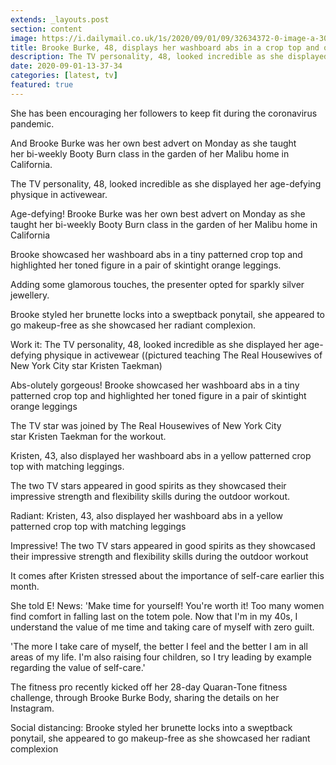 ```yaml
---
extends: _layouts.post
section: content
image: https://i.dailymail.co.uk/1s/2020/09/01/09/32634372-0-image-a-30_1598948772190.jpg 
title: Brooke Burke, 48, displays her washboard abs in a crop top and orange leggings 
description: The TV personality, 48, looked incredible as she displayed her age-defying physique in avtivewear. 
date: 2020-09-01-13-37-34 
categories: [latest, tv] 
featured: true 
--- 
```

She has been encouraging her followers to keep fit during the coronavirus pandemic. 

And Brooke Burke was her own best advert on Monday as she taught her bi-weekly Booty Burn class in the garden of her Malibu home in California. 

The TV personality, 48, looked incredible as she displayed her age-defying physique in activewear. 

Age-defying! Brooke Burke was her own best advert on Monday as she taught her bi-weekly Booty Burn class in the garden of her Malibu home in California 

Brooke showcased her washboard abs in a tiny patterned crop top and highlighted her toned figure in a pair of skintight orange leggings.

Adding some glamorous touches, the presenter opted for sparkly silver jewellery.

Brooke styled her brunette locks into a sweptback ponytail, she appeared to go makeup-free as she showcased her radiant complexion.

Work it: The TV personality, 48, looked incredible as she displayed her age-defying physique in activewear ((pictured teaching The Real Housewives of New York City star Kristen Taekman) 

Abs-olutely gorgeous! Brooke showcased her washboard abs in a tiny patterned crop top and highlighted her toned figure in a pair of skintight orange leggings 

The TV star was joined by The Real Housewives of New York City star Kristen Taekman for the workout.

Kristen, 43, also displayed her washboard abs in a yellow patterned crop top with matching leggings.

The two TV stars appeared in good spirits as they showcased their impressive strength and flexibility skills during the outdoor workout. 

Radiant: Kristen, 43, also displayed her washboard abs in a yellow patterned crop top with matching leggings 

Impressive! The two TV stars appeared in good spirits as they showcased their impressive strength and flexibility skills during the outdoor workout 

It comes after Kristen stressed about the importance of self-care earlier this month. 

She told E! News: 'Make time for yourself! You're worth it! Too many women find comfort in falling last on the totem pole. Now that I'm in my 40s, I understand the value of me time and taking care of myself with zero guilt. 

'The more I take care of myself, the better I feel and the better I am in all areas of my life. I'm also raising four children, so I try leading by example regarding the value of self-care.' 

The fitness pro recently kicked off her 28-day Quaran-Tone fitness challenge, through Brooke Burke Body, sharing the details on her Instagram.  

Social distancing: Brooke styled her brunette locks into a sweptback ponytail, she appeared to go makeup-free as she showcased her radiant complexion

